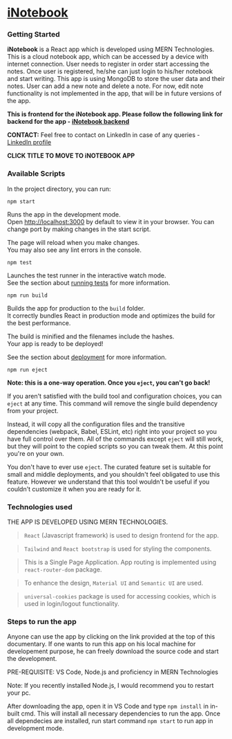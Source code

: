# [iNotebook](https://inotebook-cloud-notebook-app.netlify.app/)

### Getting Started

**iNotebook** is a React app which is developed using MERN Technologies. This is a cloud notebook app, which can be accessed by a device with internet connection. User needs to register in order start accessing the notes. Once user is registered, he/she can just login to his/her notebook and start writing. This app is using MongoDB to store the user data and their notes. User can add a new note and delete a note. For now, edit note functionality is not implemented in the app, that will be in future versions of the app.

**This is frontend for the iNotebook app. Please follow the following link for backend for the app - [iNotebook backend](https://github.com/13ASRamgarhia/iNotebook-backend--MERN-Stack)**

**CONTACT:** Feel free to contact on LinkedIn in case of any queries - [LinkedIn profile](https://www.linkedin.com/in/13asr/)

**CLICK TITLE TO MOVE TO iNOTEBOOK APP**

### Available Scripts

In the project directory, you can run:

`npm start`

Runs the app in the development mode.\
Open [http://localhost:3000](http://localhost:3000) by default to view it in your browser. You can change port by making changes in the start script.

The page will reload when you make changes.\
You may also see any lint errors in the console.

`npm test`

Launches the test runner in the interactive watch mode.\
See the section about [running tests](https://facebook.github.io/create-react-app/docs/running-tests) for more information.

`npm run build`

Builds the app for production to the `build` folder.\
It correctly bundles React in production mode and optimizes the build for the best performance.

The build is minified and the filenames include the hashes.\
Your app is ready to be deployed!

See the section about [deployment](https://facebook.github.io/create-react-app/docs/deployment) for more information.

`npm run eject`

**Note: this is a one-way operation. Once you `eject`, you can't go back!**

If you aren't satisfied with the build tool and configuration choices, you can `eject` at any time. This command will remove the single build dependency from your project.

Instead, it will copy all the configuration files and the transitive dependencies (webpack, Babel, ESLint, etc) right into your project so you have full control over them. All of the commands except `eject` will still work, but they will point to the copied scripts so you can tweak them. At this point you're on your own.

You don't have to ever use `eject`. The curated feature set is suitable for small and middle deployments, and you shouldn't feel obligated to use this feature. However we understand that this tool wouldn't be useful if you couldn't customize it when you are ready for it.

### Technologies used

THE APP IS DEVELOPED USING MERN TECHNOLOGIES.

> `React` (Javascript framework) is used to design frontend for the app.

> `Tailwind` and `React bootstrap` is used for styling the components.

> This is a Single Page Application. App routing is implemented using `react-router-dom` package.

> To enhance the design, `Material UI` and `Semantic UI` are used.

> `universal-cookies` package is used for accessing cookies, which is used in login/logout functionality.

### Steps to run the app

Anyone can use the app by clicking on the link provided at the top of this documentary.
If one wants to run this app on his local machine for developement purpose, he can freely download the source code and start the development.

PRE-REQUISITE: VS Code, Node.js and proficiency in MERN Technologies

Note: If you recently installed Node.js, I would recommend you to restart your pc.

After downloading the app, open it in VS Code and type `npm install` in in-built cmd. This will install all necessary dependencies to run the app.
Once all dependecies are installed, run start command `npm start` to run app in development mode.
